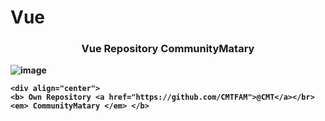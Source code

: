 # Vue
<div align="center">
    <h3> <strong> Vue Repository CommunityMatary</h3>
</div>


![image](https://user-images.githubusercontent.com/92306660/164239568-7d4ea661-e90b-43d5-969e-5c2feef4e889.png)
    
    
    
    
    
    <div align="center">
    <b> Own Repository <a href="https://github.com/CMTFAM">@CMT</a></br><em> CommunityMatary </em> </b>
</div>
